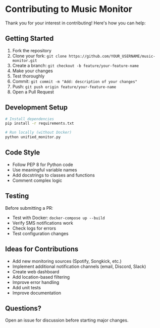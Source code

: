 # Contributing to Music Monitor

Thank you for your interest in contributing! Here's how you can help:

## Getting Started

1. Fork the repository
2. Clone your fork: `git clone https://github.com/YOUR_USERNAME/music-monitor.git`
3. Create a branch: `git checkout -b feature/your-feature-name`
4. Make your changes
5. Test thoroughly
6. Commit: `git commit -m "Add: description of your changes"`
7. Push: `git push origin feature/your-feature-name`
8. Open a Pull Request

## Development Setup

```bash
# Install dependencies
pip install -r requirements.txt

# Run locally (without Docker)
python unified_monitor.py
```

## Code Style

- Follow PEP 8 for Python code
- Use meaningful variable names
- Add docstrings to classes and functions
- Comment complex logic

## Testing

Before submitting a PR:
- Test with Docker: `docker-compose up --build`
- Verify SMS notifications work
- Check logs for errors
- Test configuration changes

## Ideas for Contributions

- Add new monitoring sources (Spotify, Songkick, etc.)
- Implement additional notification channels (email, Discord, Slack)
- Create web dashboard
- Add location-based filtering
- Improve error handling
- Add unit tests
- Improve documentation

## Questions?

Open an issue for discussion before starting major changes.

